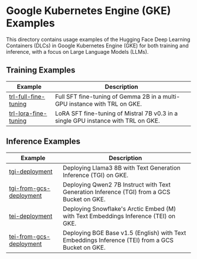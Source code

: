 # Google Kubernetes Engine (GKE) Examples

This directory contains usage examples of the Hugging Face Deep Learning Containers (DLCs) in Google Kubernetes Engine (GKE) for both training and inference, with a focus on Large Language Models (LLMs).

## Training Examples

| Example | Description
|---------|-------------
| [trl-full-fine-tuning](./trl-full-fine-tuning) | Full SFT fine-tuning of Gemma 2B in a multi-GPU instance with TRL on GKE.
| [trl-lora-fine-tuning](./trl-lora-fine-tuning) | LoRA SFT fine-tuning of Mistral 7B v0.3 in a single GPU instance with TRL on GKE.

## Inference Examples

| Example | Description
|---------|-------------
| [tgi-deployment](./tgi-deployment) | Deploying Llama3 8B with Text Generation Inference (TGI) on GKE.
| [tgi-from-gcs-deployment](./tgi-from-gcs-deployment) | Deploying Qwen2 7B Instruct with Text Generation Inference (TGI) from a GCS Bucket on GKE.
| [tei-deployment](./tei-deployment) | Deploying Snowflake's Arctic Embed (M) with Text Embeddings Inference (TEI) on GKE.
| [tei-from-gcs-deployment](./tei-from-gcs-deployment) | Deploying BGE Base v1.5 (English) with Text Embeddings Inference (TEI) from a GCS Bucket on GKE.
